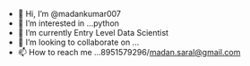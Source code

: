 - 👋 Hi, I’m @madankumar007
- 👀 I’m interested in ...python
- 🌱 I’m currently Entry Level Data Scientist
- 💞️ I’m looking to collaborate on ...
- 📫 How to reach me ...8951579296/madan.saral@gmail.com

<!---
madankumar007/madankumar007 is a ✨ special ✨ repository because its `README.md` (this file) appears on your GitHub profile.
You can click the Preview link to take a look at your changes.
--->

